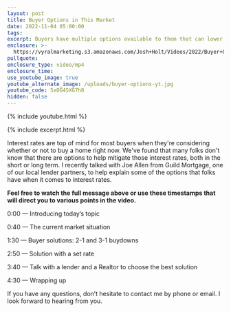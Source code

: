```yaml
---
layout: post
title: Buyer Options in This Market
date: 2022-11-04 05:00:00
tags:
excerpt: Buyers have multiple options available to them that can lower their rates.
enclosure: >-
  https://vyralmarketing.s3.amazonaws.com/Josh+Holt/Videos/2022/Buyer+Options+in+This+Market.mp4
pullquote:
enclosure_type: video/mp4
enclosure_time:
use_youtube_image: true
youtube_alternate_image: /uploads/buyer-options-yt.jpg
youtube_code: 5xOG4SXG7h8
hidden: false
---
```

{% include youtube.html %}

{% include excerpt.html %}

Interest rates are top of mind for most buyers when they're considering whether or not to buy a home right now. We've found that many folks don't know that there are options to help mitigate those interest rates, both in the short or long term. I recently talked with Joe Allen from Guild Mortgage, one of our local lender partners, to help explain some of the options that folks have when it comes to interest rates.

**Feel free to watch the full message above or use these timestamps that will direct you to various points in the video.**

0:00 — Introducing today’s topic

0:40 — The current market situation

1:30 — Buyer solutions: 2-1 and 3-1 buydowns

2:50 — Solution with a set rate

3:40 — Talk with a lender and a Realtor to choose the best solution

4:30 — Wrapping up

If you have any questions, don’t hesitate to contact me by phone or email. I look forward to hearing from you.